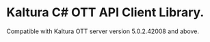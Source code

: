 # Kaltura C# OTT API Client Library.
Compatible with Kaltura OTT server version 5.0.2.42008 and above.
